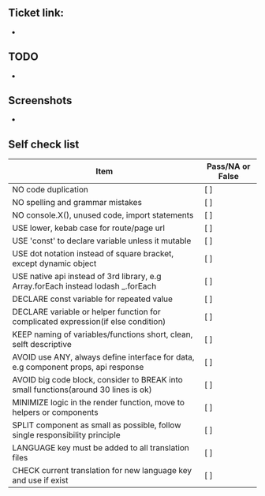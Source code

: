 ## Ticket link:

-

## TODO

-

## Screenshots

-

## Self check list

| Item                                                                                | Pass/NA or False |
| ----------------------------------------------------------------------------------- | ---------------- |
| NO code duplication                                                                 | [ ]              |
| NO spelling and grammar mistakes                                                    | [ ]              |
| NO console.X(), unused code, import statements                                      | [ ]              |
| USE lower, kebab case for route/page url                                            | [ ]              |
| USE 'const' to declare variable unless it mutable                                   | [ ]              |
| USE dot notation instead of square bracket, except dynamic object                   | [ ]              |
| USE native api instead of 3rd library, e.g Array.forEach instead lodash \_.forEach  | [ ]              |
| DECLARE const variable for repeated value                                           | [ ]              |
| DECLARE variable or helper function for complicated expression(if else condition)   | [ ]              |
| KEEP naming of variables/functions short, clean, selft descriptive                  | [ ]              |
| AVOID use ANY, always define interface for data, e.g component props, api response  | [ ]              |
| AVOID big code block, consider to BREAK into small functions(around 30 lines is ok) | [ ]              |
| MINIMIZE logic in the render function, move to helpers or components                | [ ]              |
| SPLIT component as small as possible, follow single responsibility principle        | [ ]              |
| LANGUAGE key must be added to all translation files                                 | [ ]              |
| CHECK current translation for new language key and use if exist                     | [ ]              |
